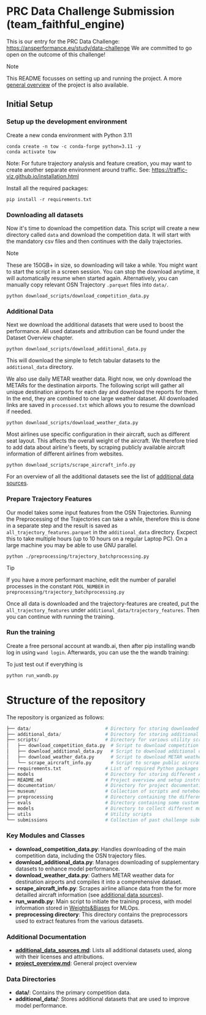 # PRC Data Challenge Submission (team_faithful_engine)
This is our entry for the PRC Data Challenge: https://ansperformance.eu/study/data-challenge
We are committed to go open on the outcome of this challenge!

>[!Note]
> This README focusses on setting up and running the project. A more [general overview](documentation/project_overview.md) of the project is also available.


## Initial Setup
### Setup up the development environment

Create a new conda environment with Python 3.11
```
conda create -n tow -c conda-forge python=3.11 -y
conda activate tow
```

Note: For future trajectory analysis and feature creation, you may want to create another separate environment around traffic.
See: https://traffic-viz.github.io/installation.html

Install all the required packages:
```
pip install -r requirements.txt
```
### Downloading all datasets

Now it's time to download the competition data.
This script will create a new directory called `data` and download the competition data.
It will start with the mandatory csv files and then continues with the daily trajectories.
> [!NOTE]
> These are 150GB+ in size, so downloading will take a while. You might want to start the script in a screen session.
> You can stop the download anytime, it will automatically resume when started again. Alternatively, you can manually copy relevant OSN Trajectory `.parquet` files into `data/`.

```
python download_scripts/download_competition_data.py
```

### Additional Data
Next we download the additional datasets that were used to boost the performance. All used datasets and attribution can be found under the Dataset Overview chapter.

```
python download_scripts/download_additional_data.py
```
This will download the simple to fetch tabular datasets to the `additional_data` directory.

We also use daily METAR weather data. Right now, we only download the METARs for the destination airports.
The following script will gather all unique destination airports for each day and download the reports for them.
In the end, they are combined to one large weather dataset. All downloaded links are saved in `processed.txt` which allows you to resume the download if needed.
```
python download_scripts/download_weather_data.py
```

Most airlines use specific configuration in their aircraft, such as different seat layout. This affects the overall weight of the aircraft. 
We therefore tried to add data about airline's fleets, by scraping publicly available aircraft information of different airlines from websites.
```
python download_scripts/scrape_aircraft_info.py
```

For an overview of all the additional datasets see the list of [additional data sources](documentation/additional_data_sources.md).

### Prepare Trajectory Features
Our model takes some input features from the OSN Trajectories. Running the Preprocessing of the Trajectories can take a while, therefore this is done in a separate step and the result is saved as `all_trajectory_features.parquet` in the `additional_data` directory.
Excpect this to take multiple hours (up to 10 hours on a regular Laptop PC). On a large machine you may be able to use GNU parallel.
```
python ./preprocessing/trajectory_batchprocessing.py
```
> [!TIP]
> If you have a more performant machine, edit the number of parallel processes in the constant `POOL_NUMBER` in `preprocessing/trajectory_batchprocessing.py`

Once all data is downloaded and the trajectory-features are created, put the `all_trajectory_features` under `additional_data/trajectory_features`. Then you can continue with running the training.

### Run the training
Create a free personal account at wandb.ai, then after pip installing wandb log in using `wand login`.
Afterwards, you can use the the wandb training:

To just test out if everything is 
```python
python run_wandb.py
```

# Structure of the repository

The repository is organized as follows:

```python
├── data/                           # Directory for storing downloaded competition data
├── additional_data/                # Directory for storing additional datasets
├── scripts/                        # Directory for various utility scripts
│   ├── download_competition_data.py  # Script to download competition data
│   ├── download_additional_data.py   # Script to download additional datasets
│   ├── download_weather_data.py      # Script to download METAR weather data
│   └── scrape_aircraft_info.py       # Script to scrape public aircraft infos from airline alliances
├── requirements.txt                # List of required Python packages
├── models                          # Directory for storing different AI models used in training
├── README.md                       # Project overview and setup instructions
├── documentation/                  # Directory for project documentation
├── museum/                         # Collection of scripts and notebooks we used during development, not relevant for data pipeline
├── preprocessing                   # Directory containing the different processors for the dataset
├── evals                           # Directory containing some custom evaluation scripts to evaluate model performance
├── models                          # Directory to collect different models for training
├── utils                           # Utility scripts
└── submissions                     # Collection of past challenge submissions
```

### Key Modules and Classes

- **download_competition_data.py**: Handles downloading of the main competition data, including the OSN trajectory files.
- **download_additional_data.py**: Manages downloading of supplementary datasets to enhance model performance.
- **download_weather_data.py**: Gathers METAR weather data for destination airports and compiles it into a comprehensive dataset.
- **scrape_aircraft_info.py**: Scrapes airline alliance data from the for more detailled aircraft information (see [additional data sources](documentation/additional_data_sources)).
- **run_wandb.py**: Main script to initiate the training process, with model information stored in [Weights&Biases](https://wandb.ai) for MLOps.
- **preprocessing directory**: This directory contains the preprocessors used to extract features from the various datasets.

### Additional Documentation

- [**additional_data_sources.md**](documentation/additional_data_sources.md): Lists all additional datasets used, along with their licenses and attributions.
- [**project_overview.md**](documentation/project_overview.md): General project overview

### Data Directories

- **data/**: Contains the primary competition data.
- **additional_data/**: Stores additional datasets that are used to improve model performance.


